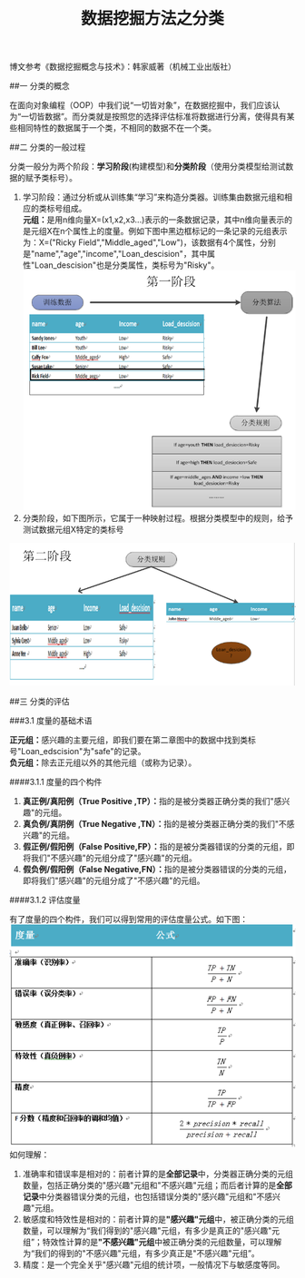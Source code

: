 ﻿---
layout:     post
title:      数据挖掘方法之分类
category: blog
description: 数据挖掘专栏
--- 

博文参考《数据挖掘概念与技术》：韩家威著（机械工业出版社）

##一 分类的概念    

在面向对象编程（OOP）中我们说“一切皆对象”，在数据挖掘中，我们应该认为“一切皆数据”。而分类就是按照您的选择评估标准将数据进行分离，使得具有某些相同特性的数据属于一个类，不相同的数据不在一个类。

##二 分类的一般过程   
  
分类一般分为两个阶段：<B>学习阶段</B>(构建模型)和<B>分类阶段</B>（使用分类模型给测试数据的赋予类标号）。
<ol><li>学习阶段：通过分析或从训练集“学习”来构造分类器。训练集由数据元组和相应的类标号组成。<br><B>元组：</B>是用n维向量X=(x1,x2,x3...)表示的一条数据记录，其中n维向量表示的是元组X在n个属性上的度量。例如下图中黑边框标记的一条记录的元组表示为：X=("Ricky Field","Middle_aged","Low")，该数据有4个属性，分别是"name","age","income","Loan_descision"，其中属性"Loan_descision"也是分类属性，类标号为"Risky"。<br><img src="/images/blog/classfymain1.png"></li><li>分类阶段，如下图所示，它属于一种映射过程。根据分类模型中的规则，给予测试数据元组X特定的类标号</li></ol>
<img src="/images/blog/classfymain2.png">

##三 分类的评估

###3.1 度量的基础术语

<B>正元组：</B>感兴趣的主要元组，即我们要在第二章图中的数据中找到类标号"Loan_edscision"为"safe"的记录。<br>
<B>负元组：</B>除去正元组以外的其他元组（或称为记录）。

####3.1.1 度量的四个构件

<ol>
<li><B>真正例/真阳例（True Positive ,TP）：</B>指的是被分类器正确分类的我们"感兴趣"的元组。</li>
<li><B>真负例/真阴例（True Negative ,TN）：</B>指的是被分类器正确分类的我们"不感兴趣"的元组。</li>
<li><B>假正例/假阳例（False Positive,FP）：</B>指的是被分类器错误的分类的元组，即将我们"不感兴趣"的元组分成了"感兴趣"的元组。</li>
<li><B>假负例/假阳例（False Negative,FN）：</B>指的是被分类器错误的分类的元组，即将我们"感兴趣"的元组分成了"不感兴趣"的元组。</li>
</ol>

####3.1.2 评估度量

有了度量的四个构件，我们可以得到常用的评估度量公式。如下图：
<img src="/images/blog/classfymain3.png">
<br>
如何理解：
<ol>
<li>准确率和错误率是相对的：前者计算的是<B>全部记录</B>中，分类器正确分类的元组数量，包括正确分类的"感兴趣"元组和"不感兴趣"元组；而后者计算的是<B>全部记录</B>中分类器错误分类的元组，也包括错误分类的"感兴趣"元组和"不感兴趣"元组。</li>
<li>敏感度和特效性是相对的：前者计算的是<B>"感兴趣"元组</B>中，被正确分类的元组数量，可以理解为“我们得到的"感兴趣"元组，有多少是真正的"感兴趣"元组”；特效性计算的是<B>"不感兴趣"元组</B>中被正确分类的元组数量，可以理解为“我们的得到的"不感兴趣"元组，有多少真正是"不感兴趣"元组”。</li>
<li>精度：是一个完全关乎"感兴趣"元组的统计项，一般情况下与敏感度等同。</li>
</ol>



